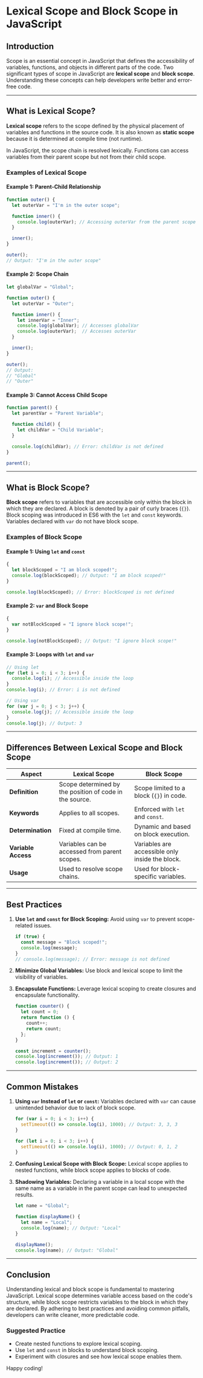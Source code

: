 # Lexical Scope and Block Scope in JavaScript


## Introduction
Scope is an essential concept in JavaScript that defines the accessibility of variables, functions, and objects in different parts of the code. Two significant types of scope in JavaScript are **lexical scope** and **block scope**. Understanding these concepts can help developers write better and error-free code.

---

## What is Lexical Scope?
**Lexical scope** refers to the scope defined by the physical placement of variables and functions in the source code. It is also known as **static scope** because it is determined at compile time (not runtime). 

In JavaScript, the scope chain is resolved lexically. Functions can access variables from their parent scope but not from their child scope.

### Examples of Lexical Scope
#### Example 1: Parent-Child Relationship
```javascript
function outer() {
  let outerVar = "I'm in the outer scope";

  function inner() {
    console.log(outerVar); // Accessing outerVar from the parent scope
  }

  inner();
}

outer();
// Output: "I'm in the outer scope"
```

#### Example 2: Scope Chain
```javascript
let globalVar = "Global";

function outer() {
  let outerVar = "Outer";

  function inner() {
    let innerVar = "Inner";
    console.log(globalVar); // Accesses globalVar
    console.log(outerVar);  // Accesses outerVar
  }

  inner();
}

outer();
// Output:
// "Global"
// "Outer"
```

#### Example 3: Cannot Access Child Scope
```javascript
function parent() {
  let parentVar = "Parent Variable";

  function child() {
    let childVar = "Child Variable";
  }

  console.log(childVar); // Error: childVar is not defined
}

parent();
```

---

## What is Block Scope?
**Block scope** refers to variables that are accessible only within the block in which they are declared. A block is denoted by a pair of curly braces (`{}`). Block scoping was introduced in ES6 with the `let` and `const` keywords. Variables declared with `var` do not have block scope.

### Examples of Block Scope
#### Example 1: Using `let` and `const`
```javascript
{
  let blockScoped = "I am block scoped!";
  console.log(blockScoped); // Output: "I am block scoped!"
}

console.log(blockScoped); // Error: blockScoped is not defined
```

#### Example 2: `var` and Block Scope
```javascript
{
  var notBlockScoped = "I ignore block scope!";
}

console.log(notBlockScoped); // Output: "I ignore block scope!"
```

#### Example 3: Loops with `let` and `var`
```javascript
// Using let
for (let i = 0; i < 3; i++) {
  console.log(i); // Accessible inside the loop
}
console.log(i); // Error: i is not defined

// Using var
for (var j = 0; j < 3; j++) {
  console.log(j); // Accessible inside the loop
}
console.log(j); // Output: 3
```

---

## Differences Between Lexical Scope and Block Scope

| Aspect               | Lexical Scope                              | Block Scope                               |
|----------------------|--------------------------------------------|-------------------------------------------|
| **Definition**       | Scope determined by the position of code in the source. | Scope limited to a block (`{}`) in code. |
| **Keywords**         | Applies to all scopes.                     | Enforced with `let` and `const`.          |
| **Determination**    | Fixed at compile time.                     | Dynamic and based on block execution.     |
| **Variable Access**  | Variables can be accessed from parent scopes. | Variables are accessible only inside the block. |
| **Usage**            | Used to resolve scope chains.              | Used for block-specific variables.        |

---

## Best Practices
1. **Use `let` and `const` for Block Scoping:**
   Avoid using `var` to prevent scope-related issues.
   ```javascript
   if (true) {
     const message = "Block scoped!";
     console.log(message);
   }
   // console.log(message); // Error: message is not defined
   ```

2. **Minimize Global Variables:**
   Use block and lexical scope to limit the visibility of variables.

3. **Encapsulate Functions:**
   Leverage lexical scoping to create closures and encapsulate functionality.
   ```javascript
   function counter() {
     let count = 0;
     return function () {
       count++;
       return count;
     };
   }

   const increment = counter();
   console.log(increment()); // Output: 1
   console.log(increment()); // Output: 2
   ```

---

## Common Mistakes
1. **Using `var` Instead of `let` or `const`:**
   Variables declared with `var` can cause unintended behavior due to lack of block scope.
   ```javascript
   for (var i = 0; i < 3; i++) {
     setTimeout(() => console.log(i), 1000); // Output: 3, 3, 3
   }

   for (let i = 0; i < 3; i++) {
     setTimeout(() => console.log(i), 1000); // Output: 0, 1, 2
   }
   ```

2. **Confusing Lexical Scope with Block Scope:**
   Lexical scope applies to nested functions, while block scope applies to blocks of code.

3. **Shadowing Variables:**
   Declaring a variable in a local scope with the same name as a variable in the parent scope can lead to unexpected results.
   ```javascript
   let name = "Global";

   function displayName() {
     let name = "Local";
     console.log(name); // Output: "Local"
   }

   displayName();
   console.log(name); // Output: "Global"
   ```

---

## Conclusion
Understanding lexical and block scope is fundamental to mastering JavaScript. Lexical scope determines variable access based on the code's structure, while block scope restricts variables to the block in which they are declared. By adhering to best practices and avoiding common pitfalls, developers can write cleaner, more predictable code.

### Suggested Practice
- Create nested functions to explore lexical scoping.
- Use `let` and `const` in blocks to understand block scoping.
- Experiment with closures and see how lexical scope enables them.

Happy coding!
